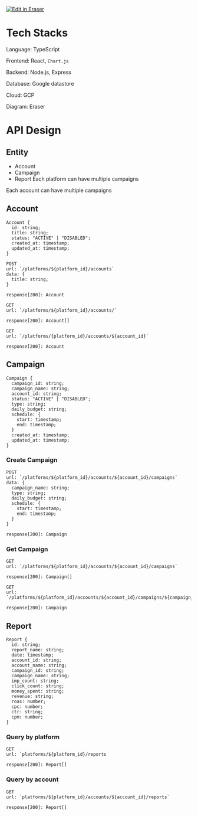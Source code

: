 <p><a target="_blank" href="https://app.eraser.io/workspace/5LZtR5zhZ7DMnJkKh6TZ" id="edit-in-eraser-github-link"><img alt="Edit in Eraser" src="https://firebasestorage.googleapis.com/v0/b/second-petal-295822.appspot.com/o/images%2Fgithub%2FOpen%20in%20Eraser.svg?alt=media&amp;token=968381c8-a7e7-472a-8ed6-4a6626da5501"></a></p>

# Tech Stacks
Language: TypeScript

Frontend: React, `Chart.js` 

Backend: Node.js, Express

Database: Google datastore

Cloud: GCP

Diagram: Eraser 

# API Design
## Entity
- Account
- Campaign
- Report
Each platform can have multiple campaigns

Each account can have multiple campaigns

## Account
```
Account {
  id: string;
  title: string;
  status: "ACTIVE" | "DISABLED";
  created_at: timestamp;
  updated_at: timestamp;
}
```
```
POST
url: `/platforms/${platform_id}/accounts`
data: {
  title: string;
}

response[200]: Account
```
```
GET
url: `/platforms/${platform_id}/accounts/`

response[200]: Account[]

GET
url: `/platforms/{platform_id}/accounts/${account_id}`

response[200]: Account
```
## Campaign
```
Campaign {
  campaign_id: string;
  campaign_name: string;
  account_id: string;
  status: "ACTIVE" | "DISABLED";
  type: string;
  daily_budget: string;
  schedule: {
    start: timestamp;
    end: timestamp;
  }
  created_at: timestamp;
  updated_at: timestamp;
}
```
### Create Campaign
```
POST
url: `/platforms/${platform_id}/accounts/${account_id}/campaigns`
data: {
  campaign_name: string;
  type: string;
  daily_budget: string;
  schedule: {
    start: timestamp;
    end: timestamp;
  }
}

response[200]: Campaign
```
### Get Campaign
```
GET
url: `/platforms/${platform_id}/accounts/${account_id}/campaigns`

response[200]: Campaign[]

GET
url: `/platforms/${platform_id}/accounts/${account_id}/campaigns/${campaign_id}`

response[200]: Campaign
```
## Report
```
Report {
  id: string;
  report_name: string;
  date: timestamp;
  account_id: string;
  account_name: string;
  campaign_id: string;
  campaign_name: string;
  imp_count: string;
  click_count: string;
  money_spent: string;
  revenue: string;
  roas: number;
  cpc: number;
  ctr: string;
  cpm: number;
}
```
### Query by platform
```
GET
url: `platforms/${platform_id}/reports

response[200]: Report[]
```
### Query by account
```
GET
url: `platforms/${platform_id}/accounts/${account_id}/reports`

response[200]: Report[]
```








<!--- Eraser file: https://app.eraser.io/workspace/5LZtR5zhZ7DMnJkKh6TZ --->